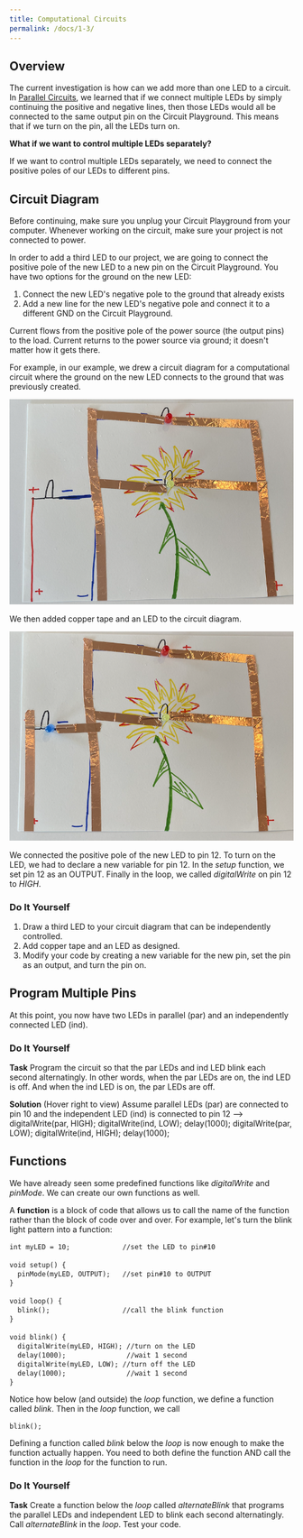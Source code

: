 ```yaml
---
title: Computational Circuits
permalink: /docs/1-3/
---
```

## Overview
The current investigation is how can we add more than one LED to a circuit. In
[Parallel Circuits](../1-2/), we learned that if we connect multiple LEDs by
simply continuing the positive and negative lines, then those LEDs would all be
connected to the same output pin on the Circuit Playground. This means that if we
turn on the pin, all the LEDs turn on.

**What if we want to control multiple LEDs separately?**

If we want to control multiple LEDs separately, we need to connect the positive
poles of our LEDs to different pins.

## Circuit Diagram
<span class="important">Before continuing, make sure you unplug your Circuit Playground from your
computer. Whenever working on the circuit, make sure your project is not connected
to power.</span>

In order to add a third LED to our project, we are going to connect the positive
pole of the new LED to a new pin on the Circuit Playground. You have two options
for the ground on the new LED:
1. Connect the new LED's negative pole to the ground that already exists
2. Add a new line for the new LED's negative pole and connect it to a different GND on the Circuit Playground.

Current flows from the positive pole of the power source (the output pins) to the
load. Current returns to the power source via ground; it doesn't matter how it gets
there.

For example, in our example, we drew a circuit diagram for a computational circuit
where the ground on the new LED connects to the ground that was previously created.

![computational circuit diagram](../images/1-3_computational-diagram.png)

We then added copper tape and an LED to the circuit diagram.

![computatioal circuit](../images/1-3_computational-circuit.png)

We connected the positive pole of the new LED to pin 12. To turn on the LED, we
had to declare a new variable for pin 12. In the *setup* function, we set pin 12
as an OUTPUT. Finally in the loop, we called *digitalWrite* on pin 12 to *HIGH*.

### Do It Yourself
1. Draw a third LED to your circuit diagram that can be independently controlled.
2. Add copper tape and an LED as designed.
3. Modify your code by creating a new variable for the new pin, set the pin as an output, and turn the pin on.

## Program Multiple Pins
At this point, you now have two LEDs in parallel (par) and an independently connected
LED (ind).

### Do It Yourself
**Task** Program the circuit so that the par LEDs and ind LED blink each second alternatingly.
In other words, when the par LEDs are on, the ind LED is off. And when the ind LED
is on, the par LEDs are off.

**Solution** (Hover right to view) <span class="solution">Assume parallel LEDs (par) are connected to pin 10 and the independent LED (ind) is connected to pin 12 --> digitalWrite(par, HIGH); digitalWrite(ind, LOW); delay(1000); digitalWrite(par, LOW); digitalWrite(ind, HIGH); delay(1000);</span>

## Functions
We have already seen some predefined functions like *digitalWrite* and *pinMode*.
We can create our own functions as well.

A **function** is a block of code that allows us to call the name of the function
rather than the block of code over and over. For example, let's turn the blink
light pattern into a function:

```
int myLED = 10;             //set the LED to pin#10

void setup() {
  pinMode(myLED, OUTPUT);   //set pin#10 to OUTPUT
}

void loop() {
  blink();                  //call the blink function
}

void blink() {
  digitalWrite(myLED, HIGH); //turn on the LED
  delay(1000);               //wait 1 second    
  digitalWrite(myLED, LOW); //turn off the LED
  delay(1000);               //wait 1 second
}
```

Notice how below (and outside) the *loop* function, we define a function called
*blink*. Then in the *loop* function, we call

```
blink();
```

Defining a function called *blink* below the *loop* is now enough to make the
function actually happen. You need to both define the function AND call the function
in the *loop* for the function to run.

### Do It Yourself
**Task** Create a function below the *loop* called *alternateBlink* that programs
the parallel LEDs and independent LED to blink each second alternatingly. Call
*alternateBlink* in the *loop*. Test your code.
